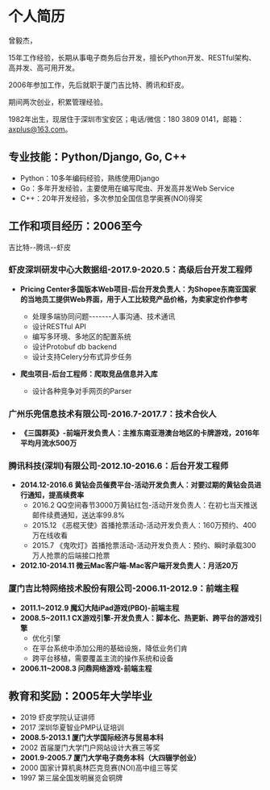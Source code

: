 # 个人简历

曾毅杰，

15年工作经验，长期从事电子商务后台开发，擅长Python开发、RESTful架构、高并发、高可用开发。

2006年参加工作，先后就职于厦门吉比特、腾讯和虾皮。

期间两次创业，积累管理经验。

1982年出生，现居住于深圳市宝安区；电话/微信：180 3809 0141，邮箱：axplus@163.com。

## 专业技能：Python/Django, Go, C++

* Python：10多年编码经验，熟练使用Django
* Go：多年开发经验，主要使用在编写爬虫、开发高并发Web Service
* C++：20年开发经验，多次参加全国信息学奥赛(NOI)得奖

## 工作和项目经历：2006至今

吉比特--腾讯--虾皮

### 虾皮深圳研发中心大数据组-2017.9-2020.5：高级后台开发工程师

* **Pricing Center多国版本Web项目-后台开发负责人：为Shopee东南亚国家的当地员工提供Web界面，用于人工比较竞产品价格，为卖家定价作参考**
  * 处理多端协同问题-------人事沟通、技术通讯
  * 设计RESTful API
  * 编写多环境、多地区的配置系统
  * 设计Protobuf db backend
  * 设计支持Celery分布式异步任务

* **爬虫项目-后台工程师：爬取竞品信息并入库**
  * 设计各种竞争对手网页的Parser

### 广州乐兜信息技术有限公司-2016.7-2017.7：技术合伙人

* **《三国群英》-前端开发负责人：主推东南亚港澳台地区的卡牌游戏，2016年平均月流水500万**

### 腾讯科技(深圳)有限公司-2012.10-2016.6：后台开发工程师

* **2014.12-2016.6 黄钻会员催费平台-活动开发负责人：对要过期的黄钻会员进行通知，提高续费率**
    * 2016.2 QQ空间春节3000万黄钻红包-活动开发负责人：在初七当天推送邮件续费通知，送达率99.8%
    * 2015.12 《恶棍天使》首播抢票活动-活动开发负责人：160万预约、400万在线收看
    * 2015.7 《鬼吹灯》首播抢票活动-活动开发负责人：预约、瞬时承载300万人抢票的后端接口抢票
* **2012.10-2014.11 微云Mac客户端-Mac客户端开发负责人：月活20万**

### 厦门吉比特网络技术股份有限公司-2006.11-2012.9：前端主程

* **2011.1~2012.9 魔幻大陆iPad游戏(PBO)-前端主程**
* **2008.5~2011.1 CX游戏引擎-开发负责人：脚本化、热更新、跨平台的游戏引擎**
    * 优化引擎
    * 在平台系统中添加公用的基础设施，降低业务们肯
    * 跨平台移植，需要覆盖主流的操作系统和设备
* **2006.11~2008.3 问鼎网络游戏-前端主程**

## 教育和奖励：2005年大学毕业

* 2019 虾皮学院认证讲师
* 2017 深圳华夏智业PMP认证培训
* **2008.5-2013.1 厦门大学国际经济与贸易本科**
* 2002 首届厦门大学门户网站设计大赛三等奖 
* **2001.9-2005.7 厦门大学电子商务本科（大四辍学创业）**
* 2000 国家计算机奥林匹克竞赛(NOI)高中组三等奖 
* 1997 第三届全国发明展览会铜牌 

